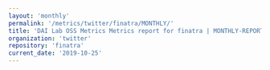 ```yaml
---
layout: 'monthly'
permalink: '/metrics/twitter/finatra/MONTHLY/'
title: 'DAI Lab OSS Metrics Metrics report for finatra | MONTHLY-REPORT-2019-10-25'
organization: 'twitter'
repository: 'finatra'
current_date: '2019-10-25'
---
```

